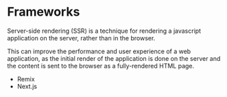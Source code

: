 # Frameworks

Server-side rendering (SSR) is a technique for rendering a javascript application on the server, rather than in the browser.

This can improve the performance and user experience of a web application, as the initial render of the application is done on the server and the content is sent to the browser as a fully-rendered HTML page.

- Remix
- Next.js
